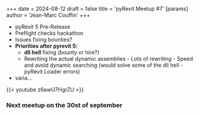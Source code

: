 +++ 
date = 2024-08-12 
draft = false 
title = 'pyRevit Meetup #7' 
[params]
  author = 'Jean-Marc Couffin'
+++ 


- pyRevit 5 Pre-Release
- Preflight checks hackathon
- Issues fixing bounties?
- **Priorities after pyrevit 5:**
    - **dll hell** fixing (bounty or hire?)
    - Rewriting the actual dynamic assemblies - Lots of rewriting - Speed and avoid dynamic searching (would solve some of the dll hell - pyRevit Loader errors)
- varia…

{{< youtube z6awU7HgrZU >}}

### Next meetup on the 30st of september


